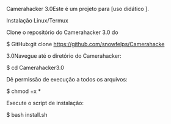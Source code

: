 Camerahacker 3.0Este é um projeto para [uso didático ].


Instalação Linux/Termux


Clone o repositório do Camerahacker 3.0 do 

$ GitHub:git clone https://github.com/snowfelps/Camerahacke

3.0Navegue até o diretório do 
Camerahacker:

$ cd Camerahacker3.0


Dê permissão de 
execução a todos os arquivos:

$ chmod +x *

Execute o script de instalação:

$ bash install.sh
